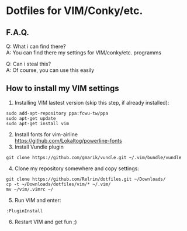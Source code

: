 # Dotfiles for VIM/Conky/etc.

## F.A.Q.

Q: What i can find there?  
A: You can find there my settings for VIM/conky/etc. programms  

Q: Can i steal this?  
A: Of course, you can use this easily  

## How to install my VIM settings

1. Installing VIM lastest version (skip this step, if already installed):  
```
sudo add-apt-repository ppa:fcwu-tw/ppa
sudo apt-get update
sudo apt-get install vim  
```  
2. Install fonts for vim-airline  
  https://github.com/Lokaltog/powerline-fonts  
3. Install Vundle plugin  
  ```
  git clone https://github.com/gmarik/vundle.git ~/.vim/bundle/vundle  
  ```  
4. Clone my repository somewhere and copy settings:   
```
git clone https://github.com/Relrin/dotfiles.git ~/Downloads/  
cp -t ~/Downloads/dotfiles/vim/* ~/.vim/  
mv ~/vim/.vimrc ~/  
```  
5. Run VIM and enter:  
  ```
  :PluginInstall
  ```
6. Restart VIM and get fun ;)
